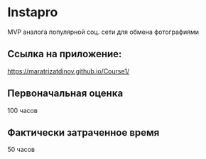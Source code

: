 # Instapro

MVP аналога популярной соц. сети для обмена фотографиями

## Ссылка на приложение:

https://maratrizatdinov.github.io/Course1/

## Первоначальная оценка

100 часов

## Фактически затраченное время

50 часов
